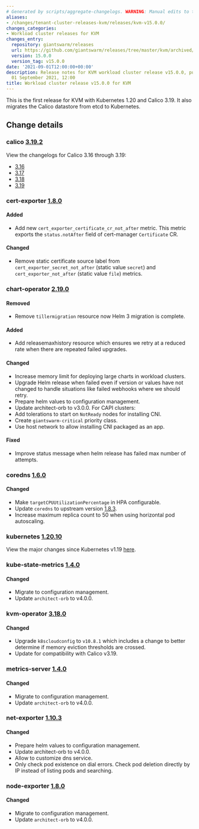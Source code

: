 ```yaml
---
# Generated by scripts/aggregate-changelogs. WARNING: Manual edits to this files will be overwritten.
aliases:
- /changes/tenant-cluster-releases-kvm/releases/kvm-v15.0.0/
changes_categories:
- Workload cluster releases for KVM
changes_entry:
  repository: giantswarm/releases
  url: https://github.com/giantswarm/releases/tree/master/kvm/archived/v15.0.0
  version: 15.0.0
  version_tag: v15.0.0
date: '2021-09-01T12:00:00+00:00'
description: Release notes for KVM workload cluster release v15.0.0, published on
  01 September 2021, 12:00
title: Workload cluster release v15.0.0 for KVM
---
```


This is the first release for KVM with Kubernetes 1.20 and Calico 3.19. It also migrates the Calico datastore from etcd to Kubernetes.

## Change details

### calico [3.19.2](https://github.com/projectcalico/calico/releases/tag/v3.19.2)

View the changelogs for Calico 3.16 through 3.19:
- [3.16](https://docs.projectcalico.org/archive/v3.16/release-notes/#v3160)
- [3.17](https://docs.projectcalico.org/archive/v3.17/release-notes/#v3170)
- [3.18](https://docs.projectcalico.org/archive/v3.18/release-notes/#v3180)
- [3.19](https://docs.projectcalico.org/archive/v3.19/release-notes/#v3190)


### cert-exporter [1.8.0](https://github.com/giantswarm/cert-exporter/releases/tag/v1.8.0)

#### Added

- Add new `cert_exporter_certificate_cr_not_after` metric. This metric exports the `status.notAfter` field of cert-manager `Certificate` CR.

#### Changed

- Remove static certificate source label from `cert_exporter_secret_not_after` (static value `secret`) and `cert_exporter_not_after` (static value `file`) metrics.


### chart-operator [2.19.0](https://github.com/giantswarm/chart-operator/releases/tag/v2.19.0)

#### Removed

- Remove `tillermigration` resource now Helm 3 migration is complete.

#### Added

- Add releasemaxhistory resource which ensures we retry at a reduced rate when
there are repeated failed upgrades.

#### Changed

- Increase memory limit for deploying large charts in workload clusters.
- Upgrade Helm release when failed even if version or values have not changed
to handle situations like failed webhooks where we should retry.
- Prepare helm values to configuration management.
- Update architect-orb to v3.0.0.
For CAPI clusters:
- Add tolerations to start on `NotReady` nodes for installing CNI.
- Create `giantswarm-critical` priority class.
- Use host network to allow installing CNI packaged as an app.

#### Fixed

- Improve status message when helm release has failed max number of attempts.


### coredns [1.6.0](https://github.com/giantswarm/coredns-app/releases/tag/v1.6.0)

#### Changed

- Make `targetCPUUtilizationPercentage` in HPA configurable.
- Update `coredns` to upstream version [1.8.3](https://coredns.io/2021/02/24/coredns-1.8.3-release/).
- Increase maximum replica count to 50 when using horizontal pod autoscaling.


### kubernetes [1.20.10](https://github.com/kubernetes/kubernetes/releases/tag/v1.20.10)

View the major changes since Kubernetes v1.19 [here](https://github.com/kubernetes/kubernetes/blob/master/CHANGELOG/CHANGELOG-1.20.md#changelog-since-v1190).


### kube-state-metrics [1.4.0](https://github.com/giantswarm/kube-state-metrics-app/releases/tag/v1.4.0)

#### Changed

- Migrate to configuration management.
- Update `architect-orb` to v4.0.0.


### kvm-operator [3.18.0](https://github.com/giantswarm/kvm-operator/releases/tag/v3.18.0)

#### Changed

- Upgrade `k8scloudconfig` to `v10.8.1` which includes a change to better determine if memory eviction thresholds are crossed.
- Update for compatibility with Calico v3.19.


### metrics-server [1.4.0](https://github.com/giantswarm/metrics-server-app/releases/tag/v1.4.0)

#### Changed

- Migrate to configuration management.
- Update `architect-orb` to v4.0.0.


### net-exporter [1.10.3](https://github.com/giantswarm/net-exporter/releases/tag/v1.10.3)

#### Changed

- Prepare helm values to configuration management.
- Update architect-orb to v4.0.0.
- Allow to customize dns service.
- Only check pod existence on dial errors. Check pod deletion directly by IP instead of listing pods and searching.

### node-exporter [1.8.0](https://github.com/giantswarm/node-exporter-app/releases/tag/v1.8.0)

#### Changed

- Migrate to configuration management.
- Update `architect-orb` to v4.0.0.
